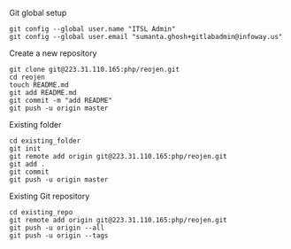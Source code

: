 
Git global setup

```
git config --global user.name "ITSL Admin"
git config --global user.email "sumanta.ghosh+gitlabadmin@infoway.us"
```

Create a new repository

```
git clone git@223.31.110.165:php/reojen.git
cd reojen
touch README.md
git add README.md
git commit -m "add README"
git push -u origin master
```

Existing folder

```
cd existing_folder
git init
git remote add origin git@223.31.110.165:php/reojen.git
git add .
git commit
git push -u origin master
```

Existing Git repository

```
cd existing_repo
git remote add origin git@223.31.110.165:php/reojen.git
git push -u origin --all
git push -u origin --tags
```
